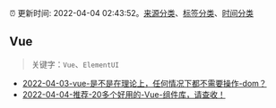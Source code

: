 :alarm_clock: 更新时间: 2022-04-04 02:43:52。[来源分类](../README.md)、[标签分类](../TAGS.md)、[时间分类](../TIMELINE.md)

## Vue


> 关键字：`Vue`、`ElementUI`



- [2022-04-03-vue-是不是在理论上，任何情况下都不需要操作-dom？](https://www.v2ex.com/t/844832) 
- [2022-04-04-推荐-20多个好用的-Vue-组件库，请查收！](https://toutiao.io/k/sskayyw) 